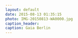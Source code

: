 ```yaml
---
layout: default
date: 2015-08-13 01:35:15
photo: IMG-20150813-WA0000.jpg
caption_header:  
caption: Gaia Berlin
---
```

